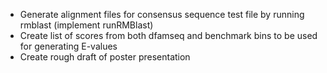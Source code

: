 - Generate alignment files for consensus sequence test file by running rmblast (implement runRMBlast)
- Create list of scores from both dfamseq and benchmark bins to be used for generating E-values
- Create rough draft of poster presentation
